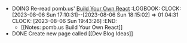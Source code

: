 - DOING Re-read pomb.us' [Build Your Own React](https://pomb.us/build-your-own-react/)
  :LOGBOOK:
  CLOCK: [2023-08-06 Sun 17:10:31]--[2023-08-06 Sun 18:15:02] =>  01:04:31
  CLOCK: [2023-08-06 Sun 19:43:26]
  :END:
	- [[Notes: pomb.us Build Your Own React]]
- DONE Create new page called [[Dev Blog Ideas]]